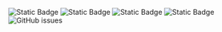 ![Static Badge](https://img.shields.io/badge/blacklists-60-000000) ![Static Badge](https://img.shields.io/badge/blacklisted-2930739-cc0000) ![Static Badge](https://img.shields.io/badge/whitelisted-2243-00CC00) ![Static Badge](https://img.shields.io/badge/streaming_blacklist-28107-000000) ![GitHub issues](https://img.shields.io/github/issues/fabriziosalmi/blacklists)
